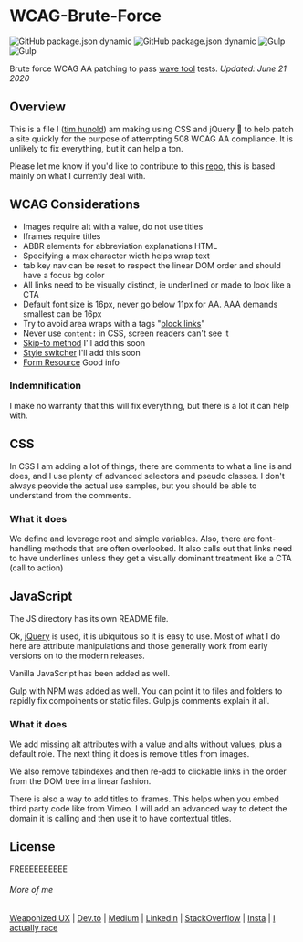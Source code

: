 # WCAG-Brute-Force
![GitHub package.json dynamic](https://img.shields.io/github/package-json/description/codeposse/WCAG-Brute-Force)
![GitHub package.json dynamic](https://img.shields.io/github/package-json/version/codeposse/WCAG-Brute-Force)
![Gulp](https://img.shields.io/badge/dynamic/json?color=brightgreen&url=https://raw.githubusercontent.com/codeposse/WCAG-Brute-Force/master/package-lock.json&query=$.dependencies.gulp.version&label=gulp&logo=gulp)
![Gulp](https://img.shields.io/badge/dynamic/json?color=brightgreen&url=https://raw.githubusercontent.com/codeposse/WCAG-Brute-Force/master/package-lock.json&query=$.dependencies.cheerio.version&label=cheerio)

Brute force WCAG AA patching to pass [wave tool] tests. _Updated: June 21 2020_

## Overview

This is a file I ([tim hunold]) am making using CSS and jQuery :poop: to help patch a site quickly for the purpose of attempting 508 WCAG AA compliance. It is unlikely to fix everything, but it can help a ton.

Please let me know if you'd like to contribute to this [repo], this is based mainly on what I currently deal with.

## WCAG Considerations

- Images require alt with a value, do not use titles
- Iframes require titles
- ABBR elements for abbreviation explanations HTML
- Specifying a max character width helps wrap text
- tab key nav can be reset to respect the linear DOM order and should have a focus bg color
- All links need to be visually distinct, ie underlined or made to look like a CTA
- Default font size is 16px, never go below 11px for AA. AAA demands smallest can be 16px
- Try to avoid area wraps with a tags "[block links](https://css-tricks.com/block-links-are-a-pain-and-maybe-just-a-bad-idea/)"
- Never use `content:` in CSS, screen readers can't see it
- [Skip-to method](https://codepen.io/matuzo/pen/RZBNjP#content) I'll add this soon
- [Style switcher](https://www.w3.org/TR/WCAG20-TECHS/C29.html) I'll add this soon
- [Form Resource](https://developer.mozilla.org/en-US/docs/Learn/Accessibility/CSS_and_JavaScript) Good info

### Indemnification

I make no warranty that this will fix everything, but there is a lot it can help with.

## CSS

In CSS I am adding a lot of things, there are comments to what a line is and does, and I use plenty of advanced selectors and pseudo classes. I don't always peovide the actual use samples, but you should be able to understand from the comments.

### What it does

We define and leverage root and simple variables. Also, there are font-handling methods that are often overlooked. It also calls out that links need to have underlines unless they get a visually dominant treatment like a CTA (call to action)

## JavaScript

The JS directory has its own README file.

Ok, [jQuery] is used, it is ubiquitous so it is easy to use. Most of what I do here are attribute manipulations and those generally work from early versions on to the modern releases.

Vanilla JavaScript has been added as well.

Gulp with NPM was added as well. You can point it to files and folders to rapidly fix compoinents or static files. Gulp.js comments explain it all.

### What it does

We add missing alt attributes with a value and alts without values, plus a default role. The next thing it does is remove titles from images.

We also remove tabindexes and then re-add to clickable links in the order from the DOM tree in a linear fashion.

There is also a way to add titles to iframes. This helps when you embed third party code like from Vimeo. I will add an advanced way to detect the domain it is calling and then use it to have contextual titles.

## License

FREEEEEEEEEE

###### More of me

[Weaponized UX](https://www.tadigital.com/blog/weaponized-ux-ui-sniping-your-way-higher-conversions/) | [Dev.to](https://dev.to/codeposse) | [Medium](https://medium.com/@timhunold) | [LinkedIn](https://www.linkedin.com/in/itssobig/) | [StackOverflow](https://stackoverflow.com/users/4071647/codeposse) | [Insta](https://www.instagram.com/pup90210/) | [I actually race](https://scca.com/beverlyhills)

[repo]: https://github.com/CodePosse/WCAG-Brute-Force.git
[tim hunold]: http://www.itssobig.com/
[node.js]: http://nodejs.org
[twitter bootstrap]: http://twitter.github.com/bootstrap/
[jquery]: http://jquery.com
[wave tool]: https://wave.webaim.org/
